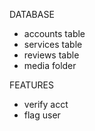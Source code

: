 DATABASE
- accounts table
- services table
- reviews table
- media folder

FEATURES
- verify acct
- flag user
